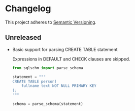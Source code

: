# Changelog

This project adheres to [Semantic Versioning][semver].

## Unreleased

-   Basic support for parsing CREATE TABLE statement

    Expressions in DEFAULT and CHECK clauses are skipped.

    ```py
    from sqlschm import parse_schema

    statement = """
    CREATE TABLE person(
        fullname text NOT NULL PRIMARY KEY
    );
    """

    schema = parse_schema(statement)
    ```


[semver]: https://semver.org/spec/v2.0.0.html
